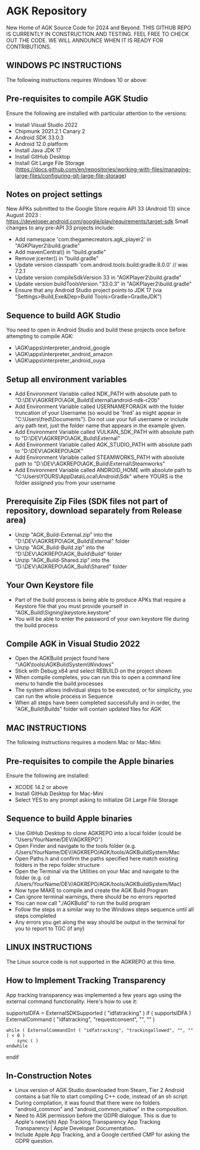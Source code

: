 # AGK Repository
New Home of AGK Source Code for 2024 and Beyond. THIS GITHUB REPO IS CURRENTLY IN CONSTRUCTION AND TESTING. FEEL FREE TO CHECK OUT THE CODE. WE WILL ANNOUNCE WHEN IT IS READY FOR CONTRIBUTIONS.

## WINDOWS PC INSTRUCTIONS
The following instructions requires Windows 10 or above:

## Pre-requisites to compile AGK Studio
Ensure the following are installed with particular attention to the versions:
- Install Visual Studio 2022
- Chipmunk 2021.2.1 Canary 2
- Android SDK 33.0.3
- Android 12.0 platform
- Install Java JDK 17
- Install GitHub Desktop
- Install Git Large File Storage (https://docs.github.com/en/repositories/working-with-files/managing-large-files/configuring-git-large-file-storage)

## Notes on project settings
New APKs submitted to the Google Store require API 33 (Android 13) since August 2023 : https://developer.android.com/google/play/requirements/target-sdk
Small changes to any pre-API 33 projects include:
- Add namespace 'com.thegamecreators.agk_player2' in "AGKPlayer2\build.gradle"
- Add mavenCentral() in "build.gradle"
- Remove jcenter() in "build.gradle"
- Update version classpath 'com.android.tools.build:gradle:8.0.0' // was 7.2.1
- Update version compileSdkVersion 33 in "AGKPlayer2\build.gradle"
- Update version buildToolsVersion "33.0.3" in "AGKPlayer2\build.gradle"
- Ensure that any Android Studio project points to JDK 17 (via "Settings>Build,Exe&Dep>Build Tools>Gradle>GradleJDK")

## Sequence to build AGK Studio
You need to open in Android Studio and build these projects once before attempting to compile AGK:
- \AGK\apps\interpreter_android_google
- \AGK\apps\interpreter_android_amazon
- \AGK\apps\interpreter_android_ouya 

## Setup all environment variables
- Add Environment Variable called NDK_PATH with absolute path to "D:\DEV\AGKREPO\AGK_Build\External\android-ndk-r20b"
- Add Environment Variable called USERNAMEFORAGK with the folder truncation of your Username (so would be 'fred' as might appear in "C:\Users\fred\Documents\"). Do not use your full username or include any path text, just the folder name that appears in the example given.
- Add Environment Variable called VULKAN_SDK_PATH with absolute path to "D:\DEV\AGKREPO\AGK_Build\External"
- Add Environment Variable called AGK_STUDIO_PATH with absolute path to "D:\DEV\AGKREPO\AGK"
- Add Environment Variable called STEAMWORKS_PATH with absolute path to "D:\DEV\AGKREPO\AGK_Build\External\Steamworks"
- Add Environment Variable called ANDROID_HOME with absolute path to "C:\Users\YOURS\AppData\Local\Android\Sdk" where YOURS is the folder assigned you from your username

## Prerequisite Zip Files (SDK files not part of repository, download separately from Release area)
- Unzip "AGK_Build-External.zip" into the "D:\DEV\AGKREPO\AGK_Build\External" folder
- Unzip "AGK_Build-Build.zip" into the "D:\DEV\AGKREPO\AGK_Build\Build" folder
- Unzip "AGK_Build-Shared.zip" into the "D:\DEV\AGKREPO\AGK_Build\Shared" folder

## Your Own Keystore file
- Part of the build process is being able to produce APKs that require a Keystore file that you must provide yourself in "AGK_Build\Signing\keystore.keystore"
- You will be able to enter the password of your own keystore file during the build process

## Compile AGK in Visual Studio 2022
- Open the AGKBuild project found here "\AGK\tools\AGKBuildSystem\Windows"
- Stick with Debug x64 and select REBUILD on the project shown
- When compile completes, you can run this to open a command line menu to handle the build processes
- The system allows individual steps to be executed, or for simplicity, you can run the whole process in Sequence
- When all steps have been completed successfully and in order, the "AGK_Build\Builds" folder will contain updated files for AGK

## MAC INSTRUCTIONS
The following instructions requires a modern Mac or Mac-Mini:

## Pre-requisites to compile the Apple binaries
Ensure the following are installed:
- XCODE 14.2 or above
- Install GitHub Desktop for Mac-Mini
- Select YES to any prompt asking to initialize Git Large File Storage

## Sequence to build Apple binaries
- Use GitHub Desktop to clone AGKREPO into a local folder (could be "Users/YourName/DEV/AGKREPO")
- Open Finder and navigate to the tools folder (e.g. /Users/YourName/DEV/AGKREPO/AGK/tools/AGKBuildSystem/Mac
- Open Paths.h and confirm the paths specified here match existing folders in the repo folder structure
- Open the Terminal via the Utilities on your Mac and navigate to the folder (e.g. cd  /Users/YourName/DEV/AGKREPO/AGK/tools/AGKBuildSystem/Mac)
- Now type MAKE to compile and create the AGK Build Program
- Can ignore terminal warnings, there should be no errors reported
- You can now call "./AGKBuild" to run the build program
- Follow the steps in a similar way to the Windows steps sequence until all steps completed
- Any errors you get along the way should be output in the terminal for you to report to TGC (if any)

## LINUX INSTRUCTIONS
The Linux source code is not supported in the AGKREPO at this time.

## How to Implement Tracking Transparency 
App tracking transparency was implemented a few years ago using the external command functionality. Here's how to use it:

supportsIDFA = ExternalSDKSupported ( "idfatracking" )
if ( supportsIDFA )
    ExternalCommand ( "idfatracking", "requestconsent", "", "" )

    while ( ExternalCommandInt ( "idfatracking", "trackingallowed", "", "" ) < 0 )
        sync ( )
    endwhile
endif

## In-Construction Notes
* Linux version of AGK Studio downloaded from Steam, Tier 2 Android contains a bat file to start compiling C++ code, instead of an sh script.
* During compilation, it was found that there were no folders "android_common" and "android_common_native" in the composition.
* Need to ASK permission before the GDPR dialogue. This is due to Apple's new(ish) App Tracking Transparency App Tracking Transparency | Apple Developer Documentation.
* Include Apple App Tracking, and a Google certified CMP for asking the GDPR question.
